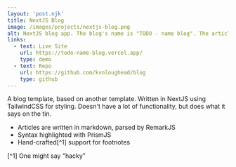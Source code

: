 ```yaml
---
layout: 'post.njk'
title: NextJS Blog
image: /images/projects/nextjs-blog.png
alt: NextJS blog app. The blog's name is "TODO - name blog". The article showing is called "Automating the Creation of New GitHub Repos.
links:
  - text: Live Site
    url: https://todo-name-blog.vercel.app/
    type: demo
  - text: Repo
    url: https://github.com/kvnloughead/blog
    type: github
---
```


A blog template, based on another template. Written in NextJS using TailwindCSS for styling. Doesn't have a lot of functionality, but does what it says on the tin.

- Articles are written in markdown, parsed by RemarkJS
- Syntax highlighted with PrismJS
- Hand-crafted[^1] support for footnotes

[^1] One might say "hacky"

